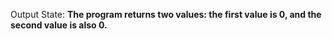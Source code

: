 Output State: **The program returns two values: the first value is 0, and the second value is also 0.**